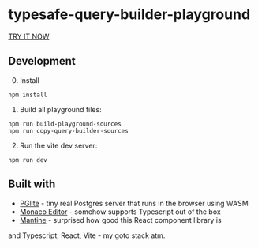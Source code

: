 # typesafe-query-builder-playground

[TRY IT NOW](https://hoeck.github.io/typesafe-query-builder-playground/)

## Development

0. Install

```
npm install
```

1. Build all playground files:

```
npm run build-playground-sources
npm run copy-query-builder-sources
```

2. Run the vite dev server:

```
npm run dev
```

## Built with

- [PGlite](https://pglite.dev/) - tiny real Postgres server that runs in the browser using WASM
- [Monaco Editor](https://microsoft.github.io/monaco-editor/) - somehow supports Typescript out of the box
- [Mantine](https://mantine.dev/) - surprised how good this React component library is

and Typescript, React, Vite - my goto stack atm.
